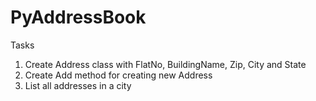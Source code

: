 # PyAddressBook

Tasks

1. Create Address class with FlatNo, BuildingName, Zip, City and State
2. Create Add method for creating new Address
3. List all addresses in a city